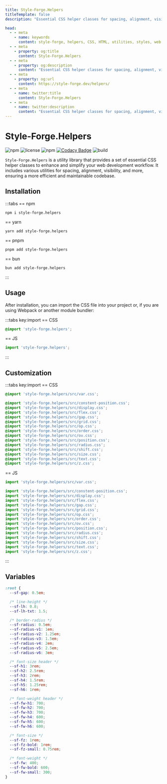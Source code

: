 ```yaml
---
title: Style-Forge.Helpers
titleTemplate: false
description: "Essential CSS helper classes for spacing, alignment, visibility, and more in web development."

head:
  - - meta
    - name: keywords
      content: style-forge, helpers, CSS, HTML, utilities, styles, web development, frontend, styling, design, responsive, lightweight, performance, modular, consistent
  - - meta
    - property: og:title
      content: Style-Forge.Helpers
  - - meta
    - property: og:description
      content: "Essential CSS helper classes for spacing, alignment, visibility, and more in web development."
  - - meta
    - property: og:url
      content: https://style-forge.dev/helpers/
  - - meta
    - name: twitter:title
      content: Style-Forge.Helpers
  - - meta
    - name: twitter:description
      content: "Essential CSS helper classes for spacing, alignment, visibility, and more in web development."
---
```


# Style-Forge.Helpers

<div class="shields">

![npm](https://img.shields.io/npm/v/style-forge.helpers)
![license](https://img.shields.io/npm/l/style-forge.helpers)
![npm](https://img.shields.io/npm/dm/style-forge.helpers)
[![Codacy Badge](https://app.codacy.com/project/badge/Grade/61ef2880ff5a4ad5ac83f312970397af)](https://app.codacy.com/gh/Style-Forge/helpers/dashboard?utm_source=gh&utm_medium=referral&utm_content=&utm_campaign=Badge_grade)
![build](https://github.com/Style-Forge/helpers/actions/workflows/publish.yml/badge.svg)

</div>

`Style-Forge.Helpers` is a utility library that provides a set of essential CSS helper classes to enhance and simplify your web development workflow. It includes various utilities for spacing, alignment, visibility, and more, ensuring a more efficient and maintainable codebase.

## Installation

:::tabs
== npm
```shell
npm i style-forge.helpers
```
== yarn
```shell
yarn add style-forge.helpers
```
== pnpm
```shell
pnpm add style-forge.helpers
```
== bun
```shell
bun add style-forge.helpers
```
:::

## Usage

After installation, you can import the CSS file into your project or, if you are using Webpack or another module bundler:

:::tabs key:import
== CSS
```css
@import 'style-forge.helpers';
```
== JS
```js
import 'style-forge.helpers';
```
:::

## Customization
:::tabs key:import
== CSS
```css
@import 'style-forge.helpers/src/var.css';

@import 'style-forge.helpers/src/constent-position.css';
@import 'style-forge.helpers/src/display.css';
@import 'style-forge.helpers/src/flex.css';
@import 'style-forge.helpers/src/gap.css';
@import 'style-forge.helpers/src/grid.css';
@import 'style-forge.helpers/src/op.css';
@import 'style-forge.helpers/src/order.css';
@import 'style-forge.helpers/src/ov.css';
@import 'style-forge.helpers/src/position.css';
@import 'style-forge.helpers/src/radius.css';
@import 'style-forge.helpers/src/shift.css';
@import 'style-forge.helpers/src/size.css';
@import 'style-forge.helpers/src/text.css';
@import 'style-forge.helpers/src/z.css';
```
== JS
```js
import 'style-forge.helpers/src/var.css';

import 'style-forge.helpers/src/constent-position.css';
import 'style-forge.helpers/src/display.css';
import 'style-forge.helpers/src/flex.css';
import 'style-forge.helpers/src/gap.css';
import 'style-forge.helpers/src/grid.css';
import 'style-forge.helpers/src/op.css';
import 'style-forge.helpers/src/order.css';
import 'style-forge.helpers/src/ov.css';
import 'style-forge.helpers/src/position.css';
import 'style-forge.helpers/src/radius.css';
import 'style-forge.helpers/src/shift.css';
import 'style-forge.helpers/src/size.css';
import 'style-forge.helpers/src/text.css';
import 'style-forge.helpers/src/z.css';
```
:::

## Variables

```css
:root {
  --sf-gap: 0.5em;

  /* line-height */
  --sf-lh: 0.8;
  --sf-lh-txt: 1.5;

  /* border-radius */
  --sf-radius: 0.5em;
  --sf-radius-v1: 1em;
  --sf-radius-v2: 1.25em;
  --sf-radius-v3: 1.5em;
  --sf-radius-v4: 2em;
  --sf-radius-v5: 2.5em;
  --sf-radius-v6: 3em;

  /* font-size header */
  --sf-h1: 3rem;
  --sf-h2: 2.5rem;
  --sf-h3: 2rem;
  --sf-h4: 1.5rem;
  --sf-h5: 1.25rem;
  --sf-h6: 1rem;

  /* font-weight header */
  --sf-fw-h1: 700;
  --sf-fw-h2: 700;
  --sf-fw-h3: 700;
  --sf-fw-h4: 600;
  --sf-fw-h5: 600;
  --sf-fw-h6: 600;

  /* font-size */
  --sf-fz: 1rem;
  --sf-fz-bold: 1rem;
  --sf-fz-small: 0.75rem;

  /* font-weight */
  --sf-fw: 400;
  --sf-fw-bold: 600;
  --sf-fw-small: 300;
}
```
